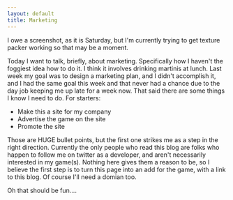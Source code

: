 ```yaml
---
layout: default
title: Marketing
---
```


I owe a screenshot, as it is Saturday, but I'm currently trying to get texture packer working so that may be a moment.

Today I want to talk, briefly, about marketing. Specifically how I haven't the foggiest idea how to do it. I think it involves drinking martinis at lunch. Last week my goal was to design a marketing plan, and I didn't accomplish it, and I had the same goal this week and that never had a chance due to the day job keeping me up late for a week now. That said there are some things I know I need to do. For starters:

* Make this a site for my company
* Advertise the game on the site
* Promote the site

Those are HUGE bullet points, but the first one strikes me as a step in the right direction. Currently the only people who read this blog are folks who happen to follow me on twitter as a developer, and aren't necessarily interested in my game(s). Nothing here gives them a reason to be, so I believe the first step is to turn this page into an add for the game, with a link to this blog. Of course I'll need a domian too.

Oh that should be fun....

